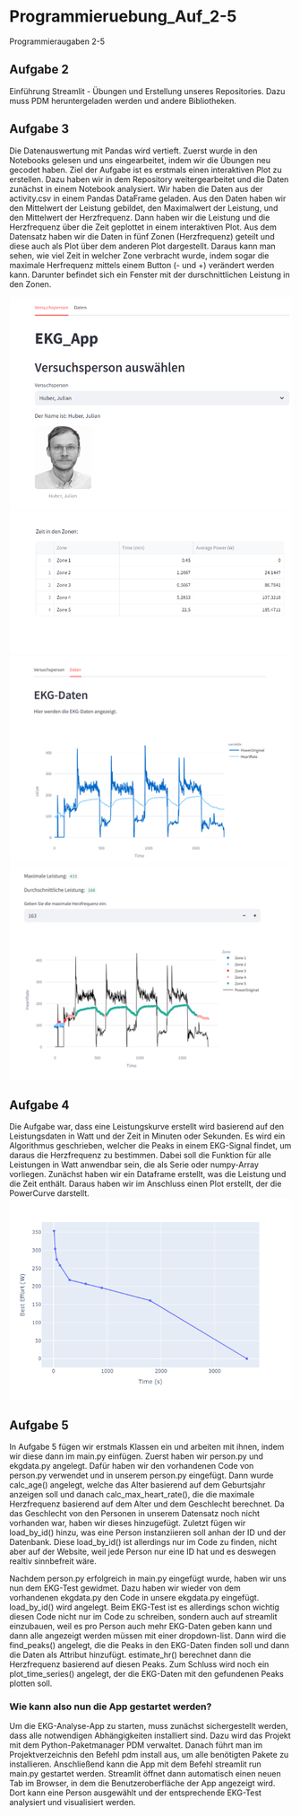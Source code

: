 # Programmieruebung_Auf_2-5
Programmieraugaben 2-5
## Aufgabe 2
Einführung Streamlit - Übungen und Erstellung unseres Repositories. Dazu muss PDM heruntergeladen werden und andere Bibliotheken.   

## Aufgabe 3 
Die Datenauswertung mit Pandas wird vertieft. Zuerst wurde in den Notebooks gelesen und uns eingearbeitet, indem wir die Übungen neu gecodet haben. Ziel der Aufgabe ist es erstmals einen interaktiven Plot zu erstellen. 
Dazu haben wir in dem Repository weitergearbeitet und die Daten zunächst in einem Notebook analysiert. Wir haben die Daten aus der activity.csv in einem Pandas DataFrame geladen. Aus den Daten haben wir den Mittelwert der Leistung gebildet, den Maximalwert der Leistung, und den Mittelwert der Herzfrequenz. Dann haben wir die Leistung und die Herzfrequenz über die Zeit geplottet in einem interaktiven Plot. 
Aus dem Datensatz haben wir die Daten in fünf Zonen (Herzfrequenz) geteilt und diese auch als Plot über dem anderen Plot dargestellt. Daraus kann man sehen, wie viel Zeit in welcher Zone verbracht wurde, indem sogar die maximale Herfrequenz mittels einem Button (- und +) verändert werden kann. Darunter befindet sich ein Fenster mit der durschnittlichen Leistung in den Zonen. 

![alt text](image.png)
![alt text](<Screenshot 2025-06-04 220542.png>)
![alt text](<Screenshot 2025-06-04 220533.png>)
![alt text](<Screenshot 2025-06-04 220504.png>)

## Aufgabe 4 
Die Aufgabe war, dass eine Leistungskurve erstellt wird basierend auf den Leistungsdaten in Watt und der Zeit in Minuten oder Sekunden. Es wird ein Algorithmus geschrieben, welcher die Peaks in einem EKG-Signal findet, um daraus die Herzfrequenz zu bestimmen. Dabei soll die Funktion für alle Leistungen in Watt anwendbar sein, die als Serie oder numpy-Array vorliegen. 
Zunächst haben wir ein Dataframe erstellt, was die Leistung und die Zeit enthält. Daraus haben wir im Anschluss einen Plot erstellt, der die PowerCurve darstellt. 
![alt text](power_curve.png)

## Aufgabe 5
In Aufgabe 5 fügen wir erstmals Klassen ein und arbeiten mit ihnen, indem wir diese dann im main.py einfügen. Zuerst haben wir person.py und ekgdata.py angelegt. Dafür haben wir den vorhandenen Code von person.py verwendet und in unserem person.py eingefügt. Dann wurde calc_age() angelegt, welche das Alter basierend auf dem Geburtsjahr anzeigen soll und danach calc_max_heart_rate(), die die maximale Herzfrequenz basierend auf dem Alter und dem Geschlecht berechnet. Da das Geschlecht von den Personen in unserem Datensatz noch nicht vorhanden war, haben wir dieses hinzugefügt. Zuletzt fügen wir load_by_id() hinzu, was eine Person instanziieren soll anhan der ID und der Datenbank. Diese load_by_id() ist allerdings nur im Code zu finden, nicht aber auf der Website, weil jede Person nur eine ID hat und es deswegen realtiv sinnbefreit wäre. 

Nachdem person.py erfolgreich in main.py eingefügt wurde, haben wir uns nun dem EKG-Test gewidmet. Dazu haben wir wieder von dem vorhandenen ekgdata.py den Code in unsere ekgdata.py eingefügt. load_by_id() wird angelegt. Beim EKG-Test ist es allerdings schon wichtig diesen Code nicht nur im Code zu schreiben, sondern auch auf streamlit einzubauen, weil es pro Person auch mehr EKG-Daten geben kann und dann alle angezeigt werden müssen mit einer dropdown-list. Dann wird die find_peaks() angelegt, die die Peaks in den EKG-Daten finden soll und dann die Daten als Attribut hinzufügt. estimate_hr() berechnet dann die Herzfrequenz basierend auf diesen Peaks. Zum Schluss wird noch ein plot_time_series() angelegt, der die EKG-Daten mit den gefundenen Peaks plotten soll. 

### Wie kann also nun die App gestartet werden? 
Um die EKG-Analyse-App zu starten, muss zunächst sichergestellt werden, dass alle notwendigen Abhängigkeiten installiert sind. Dazu wird das Projekt mit dem Python-Paketmanager PDM verwaltet. Danach führt man im Projektverzeichnis den Befehl pdm install aus, um alle benötigten Pakete zu installieren. Anschließend kann die App mit dem Befehl streamlit run main.py gestartet werden. Streamlit öffnet dann automatisch einen neuen Tab im Browser, in dem die Benutzeroberfläche der App angezeigt wird. Dort kann eine Person ausgewählt und der entsprechende EKG-Test analysiert und visualisiert werden.
